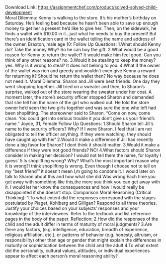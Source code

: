 Download Link: https://assignmentchef.com/product/solved-solved-child-development
<br>
Moral Dilemma: Kenny is walking to the store. It’s his mother’s birthday on Saturday. He’s feeling bad because he hasn’t been able to save up enough money to get her a present he’d like to give her. Then, on the sidewalk, he finds a wallet with $10.00 in it…just what he needs to buy the present! But there’s an identification card in the wallet telling the name and address of the owner. Braxton, male age 10: Follow Up Questions: 1.What should Kenny do? Take the money Why? So he can buy the gift. 2.What would be a good reason for Kenny to return the wallet? It would make him feel good. Can you think of any other reasons? no. 3.Would it be stealing to keep the money? yes. Why is it wrong to steal? It does not belong to you. 4.What if the owner of the wallet was rich and greedy and wouldn’t even give Kenny a reward for returning it? Should he return the wallet then? No way because he does not need it. Moral Dilemma: Sharon and Jill were best friends. One day they went shopping together. Jill tried on a sweater and then, to Sharon’s surprise, walked out of the store wearing the sweater under her coat. A moment later, the store’s security officer stopped Sharon and demanded that she tell him the name of the girl who walked out. He told the store owner he’d seen the two girls together and was sure the one who left had been shoplifting. The storeowner said to Sharon, “Come on now, come clean. You could get into serious trouble it you don’t give us your friend’s name.” Joyce, 31, Female Follow Up Questions: 1.Should Sharon tell Jill’s name to the security officers? Why? If I were Sharon, I feel that I am not obligated to tell the officer anything. lf they were watching, they should have caught up with her’ 2.Would it make a difference if Jill had recently done a big favor for Sharon? I dont think it should matter. 3.Would it make a difference if they were not good friends? NO! 4.What factors should Sharon consider in making her decision? I would not tell them the name, for loyalty I guess’ 5.Is shoplifting wrong? Why? What’s the most important reason why it is wrong?I think shoplifting is wrong. Even though I choose not to tell on my “best friend”‘ it doesn’t mean l,m going to condone it. l would later on talk to Sharon about this and how what she did Was wrong’Each time you get away with something like this,the more you think you can get away with it. I would let her know the consequences and how I would really be disappointed if she doesn’t stop. Comparison Moral Reasoning (Critical Thinking): 1.To what extent did the responses correspond with the stages postulated by Piaget, Kohlberg and Gilligan? Respond to all three theories. Justify your choices based on your subjects’ responses and your knowledge of the interviewees. Refer to the textbook and list reference pages in the body of the paper. Reflection: 2.How did the responses of the child and the adult differ in terms of maturity of moral judgments? 3.Are there any factors, (e.g. intelligence, education, breadth of experience, religious affiliation, etc.), or patterns of behavior (e.g. honesty, altruism, or responsibility) other than age or gender that might explain the differences in maturity or sophistication between the child and the adult 4.To what extent did the personality, cultural values, attitudes, or individual experiences appear to affect each person’s moral reasoning ability?